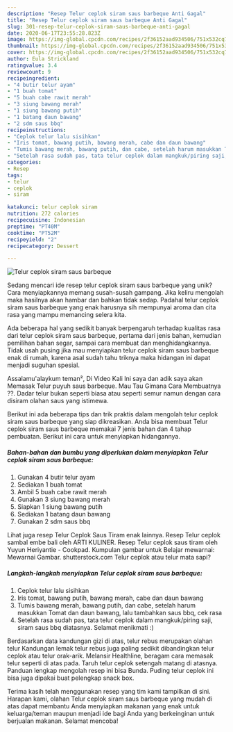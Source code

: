 ```yaml
---
description: "Resep Telur ceplok siram saus barbeque Anti Gagal"
title: "Resep Telur ceplok siram saus barbeque Anti Gagal"
slug: 301-resep-telur-ceplok-siram-saus-barbeque-anti-gagal
date: 2020-06-17T23:55:28.823Z
image: https://img-global.cpcdn.com/recipes/2f36152aad934506/751x532cq70/telur-ceplok-siram-saus-barbeque-foto-resep-utama.jpg
thumbnail: https://img-global.cpcdn.com/recipes/2f36152aad934506/751x532cq70/telur-ceplok-siram-saus-barbeque-foto-resep-utama.jpg
cover: https://img-global.cpcdn.com/recipes/2f36152aad934506/751x532cq70/telur-ceplok-siram-saus-barbeque-foto-resep-utama.jpg
author: Eula Strickland
ratingvalue: 3.4
reviewcount: 9
recipeingredient:
- "4 butir telur ayam"
- "1 buah tomat"
- "5 buah cabe rawit merah"
- "3 siung bawang merah"
- "1 siung bawang putih"
- "1 batang daun bawang"
- "2 sdm saus bbq"
recipeinstructions:
- "Ceplok telur lalu sisihkan"
- "Iris tomat, bawang putih, bawang merah, cabe dan daun bawang"
- "Tumis bawang merah, bawang putih, dan cabe, setelah harum masukkan Tomat dan daun bawang, lalu tambahkan saus bbq, cek rasa"
- "Setelah rasa sudah pas, tata telur ceplok dalam mangkuk/piring saji, siram saus bbq diatasnya. Selamat menikmati :)"
categories:
- Resep
tags:
- telur
- ceplok
- siram

katakunci: telur ceplok siram 
nutrition: 272 calories
recipecuisine: Indonesian
preptime: "PT40M"
cooktime: "PT52M"
recipeyield: "2"
recipecategory: Dessert

---
```



![Telur ceplok siram saus barbeque](https://img-global.cpcdn.com/recipes/2f36152aad934506/751x532cq70/telur-ceplok-siram-saus-barbeque-foto-resep-utama.jpg)

Sedang mencari ide resep telur ceplok siram saus barbeque yang unik? Cara menyiapkannya memang susah-susah gampang. Jika keliru mengolah maka hasilnya akan hambar dan bahkan tidak sedap. Padahal telur ceplok siram saus barbeque yang enak harusnya sih mempunyai aroma dan cita rasa yang mampu memancing selera kita.

Ada beberapa hal yang sedikit banyak berpengaruh terhadap kualitas rasa dari telur ceplok siram saus barbeque, pertama dari jenis bahan, kemudian pemilihan bahan segar, sampai cara membuat dan menghidangkannya. Tidak usah pusing jika mau menyiapkan telur ceplok siram saus barbeque enak di rumah, karena asal sudah tahu triknya maka hidangan ini dapat menjadi suguhan spesial.

Assalamu&#39;alaykum teman², Di Video Kali Ini saya dan adik saya akan Memasak Telur puyuh saus barbeque. Mau Tau Gimana Cara Membuatnya ??. Dadar telur bukan seperti biasa atau seperti semur namun dengan cara disiram olahan saus yang istimewa.


Berikut ini ada beberapa tips dan trik praktis dalam mengolah telur ceplok siram saus barbeque yang siap dikreasikan. Anda bisa membuat Telur ceplok siram saus barbeque memakai 7 jenis bahan dan 4 tahap pembuatan. Berikut ini cara untuk menyiapkan hidangannya.

<!--inarticleads1-->

##### Bahan-bahan dan bumbu yang diperlukan dalam menyiapkan Telur ceplok siram saus barbeque:

1. Gunakan 4 butir telur ayam
1. Sediakan 1 buah tomat
1. Ambil 5 buah cabe rawit merah
1. Gunakan 3 siung bawang merah
1. Siapkan 1 siung bawang putih
1. Sediakan 1 batang daun bawang
1. Gunakan 2 sdm saus bbq


Lihat juga resep Telur Ceplok Saus Tiram enak lainnya. Resep Telur ceplok sambal embe bali oleh ARTI KULINER. Resep Telur ceplok saus tiram oleh Yuyun Heriyantie - Cookpad. Kumpulan gambar untuk Belajar mewarnai: Mewarnai Gambar. shutterstock.com Telur ceplok atau telur mata sapi? 

<!--inarticleads2-->

##### Langkah-langkah menyiapkan Telur ceplok siram saus barbeque:

1. Ceplok telur lalu sisihkan
1. Iris tomat, bawang putih, bawang merah, cabe dan daun bawang
1. Tumis bawang merah, bawang putih, dan cabe, setelah harum masukkan Tomat dan daun bawang, lalu tambahkan saus bbq, cek rasa
1. Setelah rasa sudah pas, tata telur ceplok dalam mangkuk/piring saji, siram saus bbq diatasnya. Selamat menikmati :)


Berdasarkan data kandungan gizi di atas, telur rebus merupakan olahan telur Kandungan lemak telur rebus juga paling sedikit dibandingkan telur ceplok atau telur orak-arik. Melansir Healthline, beragam cara memasak telur seperti di atas pada. Taruh telur ceplok setengah matang di atasnya. Panduan lengkap mengolah resep ini bisa Bunda. Puding telur ceplok ini bisa juga dipakai buat pelengkap snack box. 

Terima kasih telah menggunakan resep yang tim kami tampilkan di sini. Harapan kami, olahan Telur ceplok siram saus barbeque yang mudah di atas dapat membantu Anda menyiapkan makanan yang enak untuk keluarga/teman maupun menjadi ide bagi Anda yang berkeinginan untuk berjualan makanan. Selamat mencoba!
